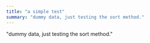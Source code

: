 ```yaml
---
title: "a simple test"
summary: "dummy data, just testing the sort method."
---
```


"dummy data, just testing the sort method."
